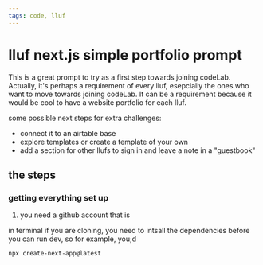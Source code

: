 ```yaml
---
tags: code, lluf
---
```


# lluf next.js simple portfolio prompt

This is a great prompt to try as a first step towards joining codeLab. Actually, it's perhaps a requirement of every lluf, esepcially the ones who want to move towards joining codeLab. It can be a requirement because it would be cool to have a website portfolio for each lluf.




some possible next steps for extra challenges:
* connect it to an airtable base 
* explore templates or create a template of your own
* add a section for other llufs to sign in and leave a note in a "guestbook"


## the steps

### getting everything set up
1. you need a github account that is 



in terminal
if you are cloning, you need to intsall the dependencies before you can run dev, so for example, you;d
```
npx create-next-app@latest